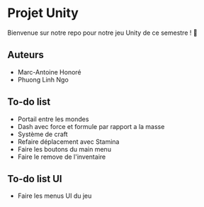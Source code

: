 
# Projet Unity

Bienvenue sur notre repo pour notre jeu Unity de ce semestre ! 👋


## Auteurs

- Marc-Antoine Honoré
- Phuong Linh Ngo

## To-do list

- Portail entre les mondes
- Dash avec force et formule par rapport a la masse
- Système de craft
- Refaire déplacement avec Stamina
- Faire les boutons du main menu
- Faire le remove de l'inventaire

## To-do list UI

- Faire les menus UI du jeu
